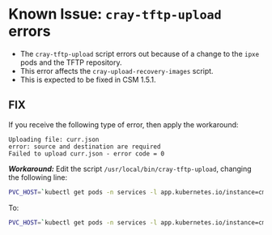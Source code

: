 # Known Issue: `cray-tftp-upload` errors

* The `cray-tftp-upload` script errors out because of a change to the `ipxe` pods and the TFTP repository.
* This error affects the `cray-upload-recovery-images` script.
* This is expected to be fixed in CSM 1.5.1.

## FIX

If you receive the following type of error, then apply the workaround:


```text
Uploading file: curr.json
error: source and destination are required
Failed to upload curr.json - error code = 0
```

***Workaround:*** Edit the script `/usr/local/bin/cray-tftp-upload`, changing the following line:


```bash
PVC_HOST=`kubectl get pods -n services -l app.kubernetes.io/instance=cms-ipxe -o custom-columns=NS:.metadata.name --no-headers`
```

To:

```bash
PVC_HOST=`kubectl get pods -n services -l app.kubernetes.io/instance=cms-ipxe -o custom-columns=NS:.metadata.name --no-headers | head -1`
```
